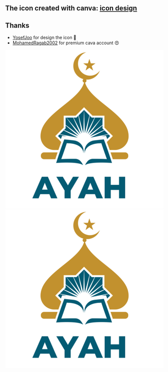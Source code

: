 ## The icon created with canva: [icon  design][icon]
## Thanks
- [YosefJoo][yosefjoo] for design the icon 🤍
- [MohamedRagab2002][mohamedragab] for premium cava account 😍

[icon]: https://www.canva.com/learn/wp-content/uploads/sites/5/2016/01/icon-canva.png
[yosefjoo]: https://github.com/YosefJoo
[mohamedragab]: https://github.com/MohamedRagab2002

![normal icon](./icon.svg)
![transparent icon](./icon-trans.svg)

